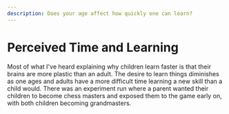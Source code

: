 ```yaml
---
description: Does your age affect how quickly one can learn?
---
```


# Perceived Time and Learning

Most of what I've heard explaining why children learn faster is that their brains are more plastic than an adult. The desire to learn things diminishes as one ages and adults have a more difficult time learning a new skill than a child would. There was an experiment run where a parent wanted their children to become chess masters and exposed them to the game early on, with both children becoming grandmasters.&#x20;
